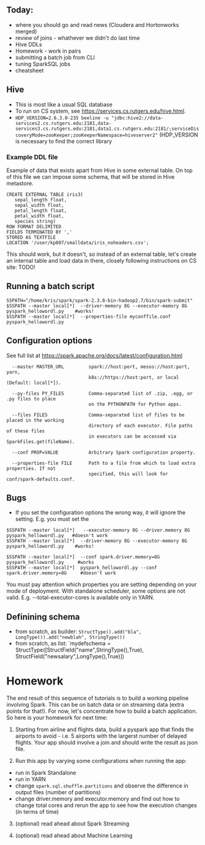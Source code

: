 
## Today: 

- where you should go and read news (Cloudera and Hortonworks merged)
- review of joins - whathever we didn't do last time
- Hive DDLs 
- Homework - work in pairs
- submitting a batch job from CLI
- tuning SparkSQL jobs
- cheatsheet

## Hive

- This is most like a usual SQL database
- To run on CS system, see https://services.cs.rutgers.edu/hive.html. 
- ```HDP_VERSION=2.6.3.0-235 beeline -u "jdbc:hive2://data-services2.cs.rutgers.edu:2181,data-services3.cs.rutgers.edu:2181,data1.cs.rutgers.edu:2181/;serviceDiscoveryMode=zooKeeper;zooKeeperNamespace=hiveserver2"```  (HDP_VERSION is necessary to find the correct library


### Example DDL file
Example of data that exists apart from Hive in some external table. On top of this file we can impose some schema, that will be stored in Hive metastore. 
```
CREATE EXTERNAL TABLE iris3(
   sepal_length float, 
   sepal_width float,
   petal_length float,
   petal_width float, 
   species string)
ROW FORMAT DELIMITED
FIELDS TERMINATED BY ','
STORED AS TEXTFILE
LOCATION '/user/kp807/smalldata/iris_noheaders.csv'; 
```
This should work, but it doesn't, so instead of an external table, let's create an internal table and load data in there, closely following instructions on CS site:
TODO! 


## Running a batch script

```
SSPATH="/home/kris/spark/spark-2.3.0-bin-hadoop2.7/bin/spark-submit"
$SSPATH --master local[*]  --driver-memory 8G --executor-memory 8G pyspark_hellowordl.py    #works!
$SSPATH --master local[*]  --properties-file myconffile.conf pyspark_hellowordl.py
```
## Configuration options

See full list at https://spark.apache.org/docs/latest/configuration.html

```
  --master MASTER_URL         spark://host:port, mesos://host:port, yarn,
                              k8s://https://host:port, or local (Default: local[*]).

  --py-files PY_FILES         Comma-separated list of .zip, .egg, or .py files to place
                              on the PYTHONPATH for Python apps.

  --files FILES               Comma-separated list of files to be placed in the working
                              directory of each executor. File paths of these files
                              in executors can be accessed via SparkFiles.get(fileName).

  --conf PROP=VALUE           Arbitrary Spark configuration property.

  --properties-file FILE      Path to a file from which to load extra properties. If not
                              specified, this will look for conf/spark-defaults.conf.
```

## Bugs

- If you set the configuration options the wrong way, it will ignore the setting. E.g. you must set the 
```
$SSPATH --master local[*]   --executor-memory 8G --driver.memory 8G pyspark_hellowordl.py   #doesn't work
$SSPATH --master local[*]  --driver-memory 8G --executor-memory 8G pyspark_hellowordl.py    #works!

```

```
$SSPATH --master local[*]  --conf spark.driver.memory=8G pyspark_hellowordl.py     #works
$SSPATH --master local[*]  pyspark_hellowordl.py --conf spark.driver.memory=8G     #doesn't work
```

You must pay attention which properties you are setting depending on your mode of deployment. With standalone scheduler, some options are not valid. E.g. --total-executor-cores is available only in YARN. 


## Definining schema

- from scratch, as builder:  `StructType().add("bla", LongType()).add("newblah", StringType())` 
- from scratch, as list:   `mydefschema = StructType([StructField("name",StringType(),True), StructField("newsalary",LongType(),True)])

# Homework

The end result of this sequence of tutorials is to build a working pipeline involving Spark. This can be on batch data or on streaming data (extra points for that!). 
For now, let's concentrate how to build a batch application. So here is your homework for next time: 

1. Starting from airline and flights data, build a pyspark app that finds the airports to avoid - i.e. 5 airports with the largerst number of delayed flights. Your app should involve a join and should write the result as json file. 

2. Run this app by varying some configurations when running the app: 
- run in Spark Standalone
- run in YARN
- change `spark.sql.shuffle.partitions` and observe the difference in output files (number of partitions)
- change driver.memory and executor.memory and find out how to change total cores and rerun the app to see how the execution changes (in terms of time)

3. (optional) read ahead about Spark Streaming

4. (optional) read ahead about Machine Learning


